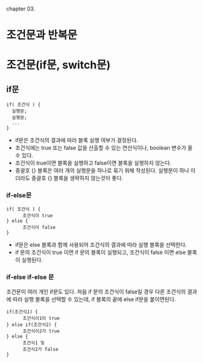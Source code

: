 chapter 03.

조건문과 반복문
=================

# 조건문(if문, switch문)

## if문

    if( 조건식 ) {
      실행문;
      실행문;
      ...
    }
    
+ if문은 조건식의 결과에 따라 블록 실행 여부가 결정된다.   
+ 조건식에는 true 또는 false 값을 산출할 수 있는 연산식이나, boolean 변수가 올 수 있다.   
+ 조건식이 true이면 블록을 실행하고 false이면 블록을 실행하지 않는다.
+ 중괄호 {} 블록은 여러 개의 실행문을 하나로 묶기 위해 작성된다. 실행문이 하나 이더라도 중괄호 {} 블록을 생략하지 않는것이 좋다.

### if-else문

    if( 조건식 ) {
          조건식이 true
    } else {
          조건식이 false
    }
    
+ if문은 else 블록과 함께 사용되어 조건식의 결과에 따라 실행 블록을 선택한다.
+ if 문의 조건식이 true 이면 if 문의 블록이 실행되고, 조건식이 false 이면 else 블록이 실행된다.

### if-else if-else 문
조건문이 여러 개인 if문도 있다. 처음 if 문의 조건식이 false일 경우 다른 조건식의 결과에 따라 실행 블록을 선택할 수 있는데,
if 블록의 끝에 else if문을 붙이면된다.

    if(조건식1) {
          조건식이1이 true
    } else if(조건식2) {
          조건식이2가 true
    } else {
          조건식1 및
          조건식2가 false
    }

    












































